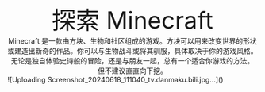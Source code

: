 <div align='center'>
<font size="70">探索 Minecraft</font>
</div>
<center>Minecraft 是一款由方块、生物和社区组成的游戏。方块可以用来改变世界的形状或建造出新奇的作品。你可以与生物战斗或将其驯服，具体取决于你的游戏风格。无论是独自体验史诗般的冒险，还是与朋友一起，总有一个适合你游戏的方法。
但不建议直直向下挖。</center>
![Uploading Screenshot_20240618_111040_tv.danmaku.bili.jpg…]()


